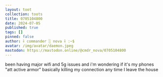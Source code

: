 ```yaml
---
layout: toot
collection: toots
title: 0705104800
date: 2024-07-05
published: true
tags: []
pinned: false
author: ⸸ commander ░ nova ⸸ :~$
avatar: /img/avatar/daemon.jpeg
mastodon: https://mastodon.online/@cmdr_nova/0705104800
---
```


been having major wifi and 5g issues and i'm wondering if it's my phones "att active armor" basically killing my connection any time I leave the house
